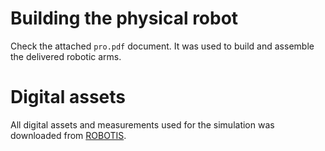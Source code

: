 # Building the physical robot
Check the attached `pro.pdf` document. It was used to build and assemble the
delivered robotic arms.

# Digital assets
All digital assets and measurements used for the simulation was downloaded from
[ROBOTIS](http://en.robotis.com/BlueAD/board.php?bbs_id=downloads&mode=view&bbs_no=26324&page=1&key=&keyword=&sort=&scate=DRAWING).
